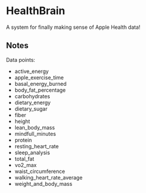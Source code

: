 # HealthBrain
A system for finally making sense of Apple Health data!

## Notes

Data points:

- active_energy
- apple_exercise_time
- basal_energy_burned
- body_fat_percentage
- carbohydrates
- dietary_energy
- dietary_sugar
- fiber
- height
- lean_body_mass
- mindfull_minutes
- protein
- resting_heart_rate
- sleep_analysis
- total_fat
- vo2_max
- waist_circumference
- walking_heart_rate_average
- weight_and_body_mass
